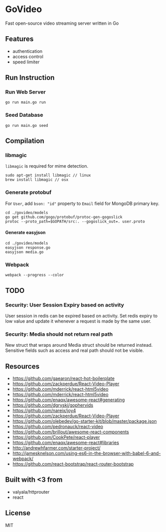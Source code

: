 # GoVideo

Fast open-source video streaming server written in Go

## Features

* authentication
* access control
* speed limiter

## Run Instruction

### Run Web Server
```
go run main.go run
```

### Seed Database
```
go run main.go seed
```

## Compilation

### libmagic

`libmagic` is required for mime detection.

```
sudo apt-get install libmagic // linux
brew install libmagic // osx
```

### Generate protobuf

For `User`, add `bson: "id"` property to `Email` field for MongoDB primary key.

```
cd ./govideo/models
go get github.com/gogo/protobuf/protoc-gen-gogoslick
protoc --proto_path=$GOPATH/src:. --gogoslick_out=. user.proto
```

#### Generate easyjson

```
cd ./govideo/models
easyjson response.go
easyjson media.go
```

### Webpack

```
webpack --progress --color
```

## TODO

### Security: User Session Expiry based on activity
User session in redis can be expired based on activity.
Set redis expiry to low value and update it whenever a request is made by the same user.

### Security: Media should not return real path

New struct that wraps around Media struct should be returned instead.
Sensitive fields such as access and real path should not be visible.

## Resources

* https://github.com/gaearon/react-hot-boilerplate
* https://github.com/zackperdue/React-Video-Player
* https://github.com/mderrick/react-html5video
* https://github.com/mderrick/react-html5video
* https://github.com/enaqx/awesome-react#generating
* https://github.com/dgryski/gophervids
* https://github.com/nareix/joy4
* https://github.com/zackperdue/React-Video-Player
* https://github.com/olebedev/go-starter-kit/blob/master/package.json
* https://github.com/pedronauck/react-video
* https://github.com/brillout/awesome-react-components
* https://github.com/CookPete/react-player
* https://github.com/enaqx/awesome-react#libraries
* http://andrewhfarmer.com/starter-project/
* http://jamesknelson.com/using-es6-in-the-browser-with-babel-6-and-webpack/
* https://github.com/react-bootstrap/react-router-bootstrap

## Built with <3 from

* valyala/httprouter
* react

## License

MIT

